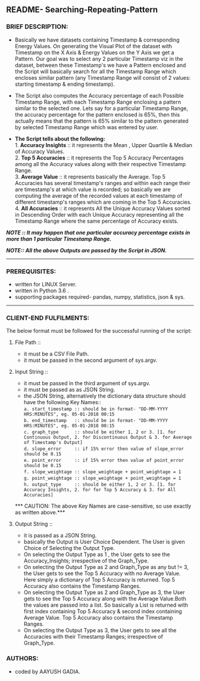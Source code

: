 ## README- Searching-Repeating-Pattern


### **BRIEF DESCRIPTION:**

  -	Basically we have datasets containing Timestamp & corresponding Energy Values. On generating the Visual Plot of the dataset with Timestamp on the X Axis & Energy Values on the Y Axis we get a Pattern. Our goal was to select any 2 particular Timestamp viz in the dataset, between these Timestamp's we have a Pattern enclosed and the Script will basically search for all the Timestamp Range which encloses similar pattern (any Timestamp Range will consist of 2 values: starting timestamp & ending timestamp).

  -	The Script also computes the Accuracy percentage of each Possible Timestamp Range, with each Timestamp Range enclosing a pattern similar to the selected one. Lets say for a particular Timestamp Range, the accuracy percentage for the pattern enclosed is 65%, then this actually means that the pattern is 65% similar to the pattern generated by selected Timestamp Range which was entered by user.

  -	**The Script tells about the following:**    
		      1.  **Accuracy Insights** ::  it represents the Mean , Upper Quartile & Median of Accuracy Values.  
		      2.  **Top 5 Accuracies**  ::  it represents the Top 5 Accuracy Percentages among all the Accuracy values along with their respective Timestamp Range.    
		      3.  **Average Value**     ::  it represents basically the Average. Top 5 Accuracies has several timestamp's ranges and within each range their are timestamp's at which value is recorded; so basically we are computing the average of the recorded values at each timestamp of different timestamp's ranges which are coming in the Top 5 Accuracies.     
		      4.  **All Accuracies**    ::  it represents All the Unique Accuracy Values sorted in Descending Order with each Unique Accuracy representing all the Timestamp Range where the same percentage of Accuracy exists.  
          
 
***NOTE :: It may happen that one particular accuracy percentage exists in more than 1 particular Timestamp Range.***  

***NOTE:: All the above Outputs are passed by the Script in JSON.***  


-------------------------------------------------------------------------------------------------------------------

### **PREREQUISITES:**


  - written for LINUX Server.
  - written in  Python 3.6 .
  - supporting packages required- pandas, numpy, statistics, json & sys. 


-------------------------------------------------------------------------------------------------------------------


### **CLIENT-END FULFILMENTS:**

The below format must be followed for the successful running of the script:  

1. File Path ::
   - it must be a CSV File Path.    
   - it must be passed in the second argument of sys.argv.
   
2. Input String ::
   - it must be passed in the third argument of sys.argv. 
   - it must be passed as as JSON String.
   - the JSON String, alternatively the dictionary data structure should have the following Key Names::   
    `a. start_timestamp :: should be in format- "DD-MM-YYYY HRS:MINUTES", eg. 05-01-2018 00:15`  
    `b. end_timestamp   :: should be in format- "DD-MM-YYYY HRS:MINUTES", eg. 05-01-2018 00:15`   
    `c. graph_type      :: should be either 1, 2 or 3. [1. for Continuous Output, 2. for Discontinuous Output & 3. for Average of Timestamp's Output]`                        
    `d. slope_error     :: if 15% error then value of slope_error should be 0.15`    
    `e. point_error     :: if 15% error then value of point_error should be 0.15`    
    `f. slope_weightage :: slope_weightage + point_weightage = 1`    
    `g. point_weightage :: slope_weightage + point_weightage = 1`    
    `h. output_type     :: should be either 1, 2 or 3. [1. for Accuracy Insights, 2. for for Top 5 Accuracy & 3. for All Accuracies]`                           
                    							
   *** CAUTION: The above Key Names are case-sensitive, so use exactly as written above.***


3. Output String ::
   - it is passed as a JSON String.
   - basically the Output is User Choice Dependent. The User is given Choice of Selecting the Output Type. 
    - On selecting the Output Type as 1 , the User gets to see the Accuracy_Insights; irrespective of the Graph_Type.
    - On selecting the Output Type as 2 and Graph_Type as any but != 3, the User gets to see the Top 5 Accuracy with no Average Value. Here simply a dictionary of Top 5 Accuracy is returned. Top 5 Accuracy also contains the Timestamp Ranges.
    - On selecting the Output Type as 2 and Graph_Type as 3, the User gets to see the Top 5 Accuracy along with the Average Value.Both the values are passed into a list. So basically a List is returned with first index containing Top 5 Accuracy & second index containing Average Value. Top 5 Accuracy also contains the Timestamp Ranges.
    - On selecting the Output Type as 3, the User gets to see all the Accuracies with their Timestamp Ranges; irrespective of Graph_Type.
									
  
					

						
### **AUTHORS:**

  -	coded by AAYUSH GADIA.

   
					  
